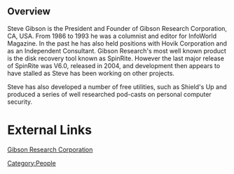 ## Overview

Steve Gibson is the President and Founder of Gibson Research
Corporation, CA, USA. From 1986 to 1993 he was a columnist and editor
for InfoWorld Magazine. In the past he has also held positions with
Hovik Corporation and as an Independent Consultant. Gibson Research's
most well known product is the disk recovery tool known as SpinRite.
However the last major release of SpinRite was V6.0, released in 2004,
and development then appears to have stalled as Steve has been working
on other projects.

Steve has also developed a number of free utilities, such as Shield's Up
and produced a series of well researched pod-casts on personal computer
security.

# External Links

[Gibson Research Corporation](http://www.grc.com)

[Category:People](Category:People "wikilink")